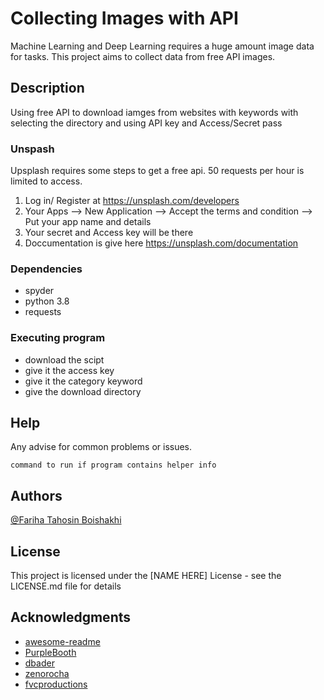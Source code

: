 # Collecting Images with API 
Machine Learning and Deep Learning requires a huge amount image data for tasks. This project aims to collect data from free API images.

## Description
 
 Using free API to download iamges from websites with keywords with selecting the directory and using API key and Access/Secret pass 
 
 ### Unspash
 Upsplash requires some steps to get a free api. 50 requests per hour is limited to access. 
 
 1. Log in/ Register at https://unsplash.com/developers
 2. Your Apps --> New Application --> Accept the terms and condition --> Put your app name and details 
 3. Your secret and Access key will be there 
 4. Doccumentation is give here https://unsplash.com/documentation
 

### Dependencies
* spyder 
* python 3.8 
* requests 


### Executing program

* download the scipt 
* give it the access key 
* give it the category keyword 
* give the download directory

## Help

Any advise for common problems or issues.
```
command to run if program contains helper info
```

## Authors

[@Fariha Tahosin Boishakhi](https://www.linkedin.com/in/fariha-tahosin-boishakhi/)

## License

This project is licensed under the [NAME HERE] License - see the LICENSE.md file for details

## Acknowledgments

* [awesome-readme](https://github.com/matiassingers/awesome-readme)
* [PurpleBooth](https://gist.github.com/PurpleBooth/109311bb0361f32d87a2)
* [dbader](https://github.com/dbader/readme-template)
* [zenorocha](https://gist.github.com/zenorocha/4526327)
* [fvcproductions](https://gist.github.com/fvcproductions/1bfc2d4aecb01a834b46)
